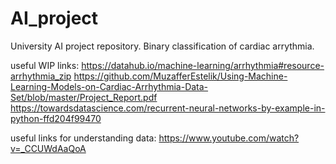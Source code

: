 # AI_project
University AI project repository. Binary classification of cardiac arrythmia.

useful WIP links:
https://datahub.io/machine-learning/arrhythmia#resource-arrhythmia_zip
https://github.com/MuzafferEstelik/Using-Machine-Learning-Models-on-Cardiac-Arrhythmia-Data-Set/blob/master/Project_Report.pdf
https://towardsdatascience.com/recurrent-neural-networks-by-example-in-python-ffd204f99470

useful links for understanding data:
https://www.youtube.com/watch?v=_CCUWdAaQoA